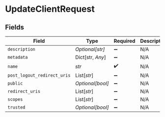 # UpdateClientRequest


## Fields

| Field                       | Type                        | Required                    | Description                 |
| --------------------------- | --------------------------- | --------------------------- | --------------------------- |
| `description`               | *Optional[str]*             | :heavy_minus_sign:          | N/A                         |
| `metadata`                  | Dict[str, *Any*]            | :heavy_minus_sign:          | N/A                         |
| `name`                      | *str*                       | :heavy_check_mark:          | N/A                         |
| `post_logout_redirect_uris` | List[*str*]                 | :heavy_minus_sign:          | N/A                         |
| `public`                    | *Optional[bool]*            | :heavy_minus_sign:          | N/A                         |
| `redirect_uris`             | List[*str*]                 | :heavy_minus_sign:          | N/A                         |
| `scopes`                    | List[*str*]                 | :heavy_minus_sign:          | N/A                         |
| `trusted`                   | *Optional[bool]*            | :heavy_minus_sign:          | N/A                         |